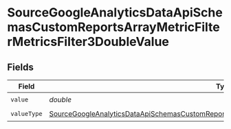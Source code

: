 # SourceGoogleAnalyticsDataApiSchemasCustomReportsArrayMetricFilterMetricsFilter3DoubleValue


## Fields

| Field                                                                                                                                                                                                                           | Type                                                                                                                                                                                                                            | Required                                                                                                                                                                                                                        | Description                                                                                                                                                                                                                     |
| ------------------------------------------------------------------------------------------------------------------------------------------------------------------------------------------------------------------------------- | ------------------------------------------------------------------------------------------------------------------------------------------------------------------------------------------------------------------------------- | ------------------------------------------------------------------------------------------------------------------------------------------------------------------------------------------------------------------------------- | ------------------------------------------------------------------------------------------------------------------------------------------------------------------------------------------------------------------------------- |
| `value`                                                                                                                                                                                                                         | *double*                                                                                                                                                                                                                        | :heavy_check_mark:                                                                                                                                                                                                              | N/A                                                                                                                                                                                                                             |
| `valueType`                                                                                                                                                                                                                     | [SourceGoogleAnalyticsDataApiSchemasCustomReportsArrayMetricFilterMetricsFilter3ExpressionValueType](../../models/shared/SourceGoogleAnalyticsDataApiSchemasCustomReportsArrayMetricFilterMetricsFilter3ExpressionValueType.md) | :heavy_check_mark:                                                                                                                                                                                                              | N/A                                                                                                                                                                                                                             |